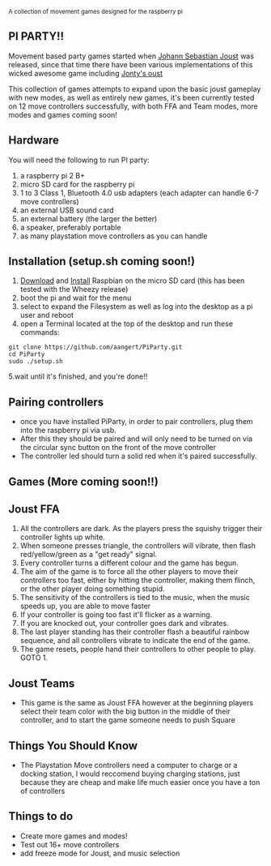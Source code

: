 <sup>A collection of movement games designed for the raspberry pi</sup>


PI PARTY!!
--------------------------------------
Movement based party games started when [Johann Sebastian Joust](http://www.jsjoust.com/) was released, since that time there have been various implementations of this wicked awesome game including [Jonty's oust](https://github.com/Jonty/Oust)

This collection of games attempts to expand upon the basic joust gameplay with new modes, as well as entirely new games, it's been currently tested on 12 move controllers successfully, with both FFA and Team modes, more modes and games coming soon!

Hardware
---------------------------
You will need the following to run PI party:

1. a raspberry pi 2 B+
2. micro SD card for the raspberry pi
2. 1 to 3 Class 1, Bluetooth 4.0 usb adapters (each adapter can handle 6-7 move controllers)
3. an external USB sound card
4. an external battery (the larger the better)
5. a speaker, preferably portable
6. as many playstation move controllers as you can handle

Installation (setup.sh coming soon!)
---------------------------

1. [Download](https://www.raspberrypi.org/downloads/raspbian/) and [Install](https://www.raspberrypi.org/documentation/installation/installing-images/README.md) Raspbian on the micro SD card (this has been tested with the Wheezy release)
2. boot the pi and wait for the menu
3. select to expand the Filesystem as well as log into the desktop as a pi user and reboot
4. open a Terminal located at the top of the desktop and run these commands:
```
git clone https://github.com/aangert/PiParty.git
cd PiParty
sudo ./setup.sh
```
5.wait until it's finished, and you're done!!

Pairing controllers
---------------------------

* once you have installed PiParty, in order to pair controllers, plug them into the raspberry pi via usb. 
* After this they should be paired and will only need to be turned on via the circular sync button on the front of the move controller
* The controller led should turn a solid red when it's paired successfully.

Games (More coming soon!!)
---------------------------------

Joust FFA
---------------------------------

1. All the controllers are dark. As the players press the squishy trigger their controller lights up white.
2. When someone presses triangle, the controllers will vibrate, then flash red/yellow/green as a "get ready" signal.
3. Every controller turns a different colour and the game has begun.
4. The aim of the game is to force all the other players to move their controllers too fast, either by hitting the controller, making them flinch, or the other player doing something stupid.
5. The sensitivity of the controllers is tied to the music, when the music speeds up, you are able to move faster
6. If your controller is going too fast it'll flicker as a warning.
7. If you are knocked out, your controller goes dark and vibrates.
8. The last player standing has their controller flash a beautiful rainbow sequence, and all controllers vibrate to indicate the end of the game.
9. The game resets, people hand their controllers to other people to play. GOTO 1.

Joust Teams
---------------------------------

* This game is the same as Joust FFA however at the beginning players select their team color with the big button in the middle of their controller, and to start the game someone needs to push Square


Things You Should Know
----------------------
* The Playstation Move controllers need a computer to charge or a docking station, I would reccomend buying charging stations, just because they are cheap and make life much easier once you have a ton of controllers


Things to do
----------------------
* Create more games and modes!
* Test out 16+ move controllers
* add freeze mode for Joust, and music selection

